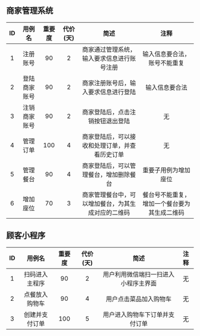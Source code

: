 ## 商家管理系统

|ID  |用例名  |重要度|代价(天)|简述                               |注释                    |
|:--:|:-----:|:---:|:-----:|:---------------------------------:|:---------------------:|
|1   |注册账号|90  |2      |商家通过管理系统，输入要求信息进行账号注册|输入信息要合法，账号不能重复|
|2   |登陆商家账号|90|2|商家注册账号后，输入要求信息进行登陆|输入信息要合法|
|3   |注销商家账号|90|2|商家登陆后，点击注销按钮退出登陆|无|
|4   |管理订单|100|4|商家登陆后，可以接收和处理订单，并查看历史订单|无|
|5   |管理餐台|90|4|商家登陆后，可以管理餐台，增加删除餐台|重要子用例为增加座位|
|6   |增加座位|70|3|商家管理餐台中，可以增加餐台，为其生成对应的二维码|餐台号不能重复，增加一个餐台要为其生成二维码|

## 顾客小程序

|ID  |用例名       |重要度|代价(天)|简述                               |注释                    |
|:--:|:----------:|:---:|:-----:|:---------------------------------:|:---------------------:|
|1   |扫码进入主程序|90   |2      |用户利用微信端扫一扫进入小程序主界面     |无|
|2   |点餐放入购物车|90   |4      |用户点击菜品加入购物车                 |无|
|3   |创建并支付订单|100  |5      |用户进入购物车下订单并支付订单          |无|